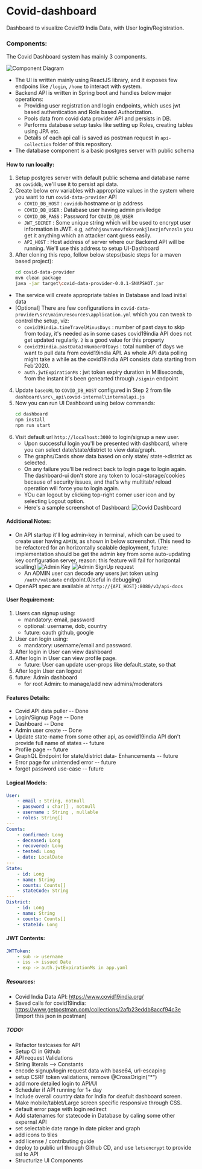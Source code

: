 # Covid-dashboard
Dashboard to visualize Covid19 India Data, with User login/Registration.

### Components:
The Covid Dashboard system has mainly 3 components.

![Component Diagram](images/componets.png)

- The UI is written mainly using ReactJS library, and it exposes few endpoins like `/login`, `/home` to interact with system.
- Backend API is written in Spring boot and handles below major operations:
    - Providing user registration and login endpoints, which uses jwt based authentication and Role based Authorization.
    - Pools data from covid data provider API and persists in DB.
    - Performs database setup tasks like setting up Roles, creating tables using JPA etc.
    - Details of each api call is saved as postman request in `api-collection` folder of this repository.
- The database component is a basic postgres server with public schema

#### How to run locally:
1. Setup postgres server with default public schema and database name as `coviddb`, we'll use it to persist api data.
2. Create below env variables with appropriate values in the system where you want to run `covid-data-provider` API
    - `COVID_DB_HOST` : `coviddb` hostname or ip address
    - `COVID_DB_USER` : Database user having admin priviledge 
    - `COVID_DB_PASS` : Password for `COVID_DB_USER`
    - `JWT_SECRET`    : Some unique string which will be used to encrypt user information in JWT. e.g, `adfnhjsnvnvnnvfnknsvnkjlnvzjnfvnzsln` you get it anything which an attacker cant guess easily.
    - `API_HOST`      : Host address of server where our Backend API will be running. We'll use this address to setup UI-Dashboard
3. After cloning this repo, follow below steps(basic steps for a maven based project):
    ```sh
    cd covid-data-provider
    mvn clean package
    java -jar target\covid-data-provider-0.0.1-SNAPSHOT.jar
    ```
- The service will create appropriate tables in Database and load initial data
- [Optional] There are few configurations in `covid-data-provider\src\main\resources\application.yml` which you can tweak to control the setup, viz:
    - `covid19india.timeTravelMinusDays` : number of past days to skip from today, it's needed as in some cases covid19india API does not get updated regularly. `2` is a good value for this property
    - `covid19india.pastDataInNumberOfDays` : total number of days we want to pull data from covid19india API. As whole API data polling might take a while as the covid19india API consists data starting from Feb'2020.
    - `auth.jwtExpirationMs` : jwt token expiry duration in Milliseconds, from the instant it's been genearted through `/signin` endpoint

4. Update `baseURL` to `COVID_DB_HOST` configured in Step 2 from file `dashboard\src\_api\covid-internal\internalapi.js`
5. Now you can run UI Dashboard using below commands: 
    ```sh
    cd dashboard
    npm install
    npm run start
    ```
6. Visit default url `http://localhost:3000` to login/signup a new user.
    - Upon successful login you'll be presented with dashboard, where you can select date/state/district to view data/graph.
    - The graphs/Cards show data based on only state/ state->district as selected.
    - On any failure you'll be redirect back to login page to login again. The dashboard-ui don't store any token to local-storage/cookies because of security issues, and that's why multitab/ reload operation will force you to login again.
    - YOu can logout by clicking top-right corner user icon and by selecting Logout option.
    - Here's a sample screenshot of Dashboard:
    ![Covid Dashboard](images/dashboard.png)


#### Additional Notes: 
- On API startup it'll log admin-key in terminal, which can be used to create user having `ADMIN`, as shown in below screenshot. (This need to be refactored for an horizontally scalable deployment, future: implementation should be get the admin key from some auto-updating key configuration server, reason: this feature will fail for horizontal scalling)
    ![Admin Key](images/admin-key.png)
    ![Admin SignUp request](images/admin-signup.png)
    - An ADMIN user can decode any users jwt token using `/auth/validate` endpoint.(Useful in debugging)
- OpenAPI spec are available at `http://{API_HOST}:8080/v3/api-docs`

#### User Requirement:
1. Users can signup using:
    - mandatory: email, password
    - optional: username, dob, country
    - future: oauth github, google
2. User can login using:
    - mandatory: username/email and password.
3. After login in User can view dashboard
4. After login in User can view profile page.
    - future: User can update user-props like default_state, so that 
5. After login User can logout
6. future: Admin dashboard
    - for root Admin: to manage/add new admins/moderators

#### Features Details:
- Covid API data puller -- Done
- Login/Signup Page -- Done
- Dashboard -- Done
- Admin user create -- Done
- Update state-name from some other api, as covid19india API don't provide full name of states -- future
- Profile page -- future
- GraphQL Endpoint for state/district data- Enhancements -- future
- Error page for unintended error -- future
- forgot password use-case -- future

#### Logical Models:
```yaml
User:
    - email : String, notnull
    - password : char[] , notnull
    - username : String , nullable
    - roles: String[]
---
Counts:
    - confirmed: Long
    - deceased: Long
    - recovered: Long
    - tested: Long
    - date: LocalDate
---
State:
    - id: Long
    - name: String
    - counts: Counts[] 
    - stateCode: String
---
District:
    - id: Long
    - name: String
    - counts: Counts[] 
    - stateId: Long     
```

#### JWT Contents:
```yaml
JWTToken:
    - sub -> username
    - iss -> issued Date 
    - exp -> auth.jwtExpirationMs in app.yaml
```

##### Resources:
- Covid India Data API: https://www.covid19india.org/ 
- Saved calls for covid19india: https://www.getpostman.com/collections/2afb23eddb8accf94c3e (Import this json in postman)

##### TODO:
- Refactor testcases for API
- Setup CI in Github 
- API request Validations
- String literals --> Constants
- encode signup/login request data with base64, url-escaping
- setup CSRF token validations, remove @CrossOrigin("*")
- add more detailed login to API/UI
- Scheduler if API running for 1+ day
- Include overall country data for India for deafult dashboard screen.
- Make mobile/tablet/Large screen specific responsive through CSS.
- default error page with login redirect
- Add statenames for statecode in Database by caling some other expernal API
- set selectable date range in date picker and graph
- add icons to tiles
- add license / contributing guide
- deploy to public url through Github CD, and use `letsencrypt` to provide ssl to API
- Structurize UI Components